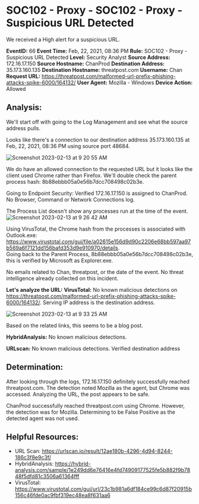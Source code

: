 # SOC102 - Proxy - SOC102 - Proxy - Suspicious URL Detected
We received a High alert for a suspicious URL. 

**EventID:** 66
**Event Time:** Feb, 22, 2021, 08:36 PM
**Rule:** SOC102 - Proxy - Suspicious URL Detected
**Level:** Security Analyst
**Source Address:** 172.16.17.150
**Source Hostname:** ChanProd
**Destination Address:** 35.173.160.135
**Destination Hostname:** threatpost.com
**Username:** Chan
**Request URL:** https://threatpost.com/malformed-url-prefix-phishing-attacks-spike-6000/164132/
**User Agent:** Mozilla - Windows
**Device Action:** Allowed

## Analysis:
We'll start off with going to the Log Management and see what the source address pulls. 

Looks like there's a connection to our destination address 35.173.160.135 at Feb, 22, 2021, 08:36 PM using source port 48684. 

![Screenshot 2023-02-13 at 9 20 55 AM](https://user-images.githubusercontent.com/74877876/218483180-7e45ae6a-f3a6-4480-9cbb-182e12ce4335.png)

We do have an allowed connection to the requested URL but it looks like the client used Chrome rather than Firefox. We'll double check the parent process hash: 8b88ebbb05a0e56b7dcc708498c02b3e. 

Going to Endpoint Security: Verified 172.16.17.150 is assigned to ChanProd. No Browser, Command or Network Connections log. 

The Process List doesn't show any processes run at the time of the event. 
![Screenshot 2023-02-13 at 9 26 42 AM](https://user-images.githubusercontent.com/74877876/218484673-0fbb9db8-ddc7-4846-be56-9ce08da3adf1.png)

Using VirusTotal, the Chrome hash from the processes is associated with Outlook.exe: https://www.virustotal.com/gui/file/a02615e156d9d90c2206e68bb597aa97b569a6f7121dd156bafd353d9e910970/details.  
Going back to the Parent Process, 8b88ebbb05a0e56b7dcc708498c02b3e, this is verified by Microsoft as Explorer.exe. 

No emails related to Chan, threatpost, or the date of the event. No threat intelligence already collected on this incident. 

**Let's analyze the URL:**
**VirusTotal:** No known malicious detections on https://threatpost.com/malformed-url-prefix-phishing-attacks-spike-6000/164132/. Serving IP address is the destination address. 

![Screenshot 2023-02-13 at 9 33 25 AM](https://user-images.githubusercontent.com/74877876/218486229-3a692f9c-5547-4f21-9f52-b6f3dcc51128.png)

Based on the related links, this seems to be a blog post. 

**HybridAnalysis:** No known malicious detections. 

**URLscan:** No known malicious detections. Verified destination address 


## Determination:
After looking through the logs, 172.16.17.150 definitely successfully reached threatpost.com. The detection noted Mozilla as the agent, but Chrome was accessed. Analyzing the URL, the post appears to be safe.  

ChanProd successfully reached threatpost.com using Chrome. However, the detection was for Mozilla. Determining to be False Positive as the detected agent was not used. 

## Helpful Resources:
- URL Scan: https://urlscan.io/result/12ae180b-4296-4d94-8244-186c3f8e9c3f/
- HybridAnalysis: https://hybrid-analysis.com/sample/1e249dd6e76416e4fd74909177525fe5b882f9b7848f5dfd81c3506a61364fff
- VirusTotal: https://www.virustotal.com/gui/url/23c1b981a6df184ce99c6d87f20915b156c46fde0ac9fbf319ec48ea8f631aa6
